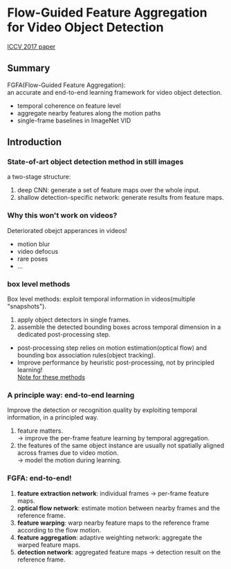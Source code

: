 
# Flow-Guided Feature Aggregation for Video Object Detection

[ICCV 2017 paper](http://openaccess.thecvf.com/content_ICCV_2017/papers/Zhu_Flow-Guided_Feature_Aggregation_ICCV_2017_paper.pdf)

## Summary
FGFA(Flow-Guided Feature Aggregation):  
an accurate and end-to-end learning framework for video object detection.  
* temporal coherence on feature level
* aggregate nearby features along the motion paths
* single-frame baselines in ImageNet VID

## Introduction

### State-of-art object detection method in still images
a two-stage structure:  
1. deep CNN: generate a set of feature maps over the whole input.  
2. shallow detection-specific network: generate results from feature maps.  

### Why this won't work on videos?
Deteriorated obejct apperances in videos! 
* motion blur
* video defocus
* rare poses
* ...

### box level methods
Box level methods: exploit temporal information in videos(multiple "snapshots").
1. apply object detectors in single frames.  
2. assemble the detected bounding boxes across temporal dimension in a dedicated post-processing step.  
* post-processing step relies on motion estimation(optical flow) and bounding box association rules(object tracking).  
* Improve performance by heuristic post-processing, not by principled learning!  
[Note for these methods](https://github.com/lynl7130/DeepL_Baby/tree/master/Papers/Box_Level_Methods)

### A principle way: end-to-end learning
Improve the detection or recognition quality by exploiting temporal information, in a principled way.  
1. feature matters.  
-> improve the per-frame feature learning by temporal aggregation.  
2. the features of the same object instance are usually not spatially aligned across frames due to video motion.  
-> model the motion during learning.   

### FGFA: end-to-end!
1. **feature extraction network**: individual frames -> per-frame feature maps.  
2. **optical flow network**: estimate motion between nearby frames and the reference frame.  
3. **feature warping**: warp nearby feature maps to the reference frame according to the flow motion.  
4. **feature aggregation**: adaptive weighting network: aggregate the warped feature maps.  
5. **detection network**: aggregated feature maps -> detection result on the reference frame.  

